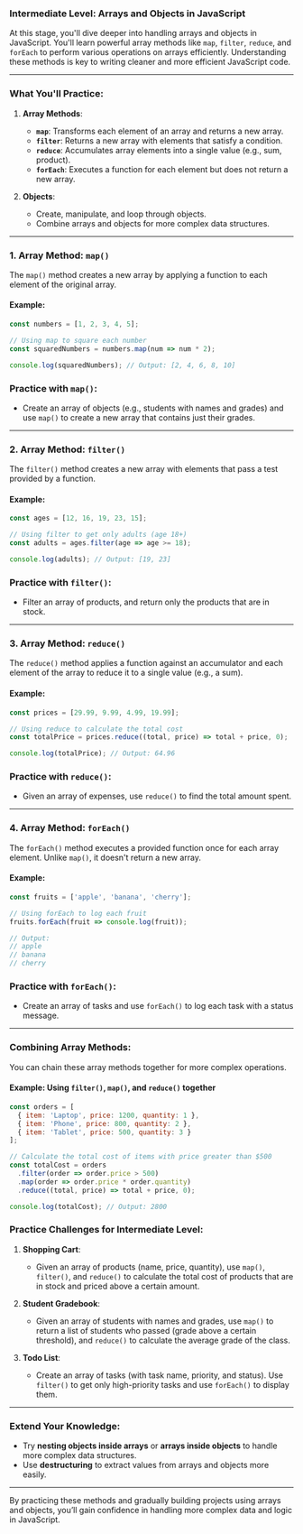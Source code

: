 ### **Intermediate Level: Arrays and Objects in JavaScript**

At this stage, you'll dive deeper into handling arrays and objects in JavaScript. You'll learn powerful array methods like `map`, `filter`, `reduce`, and `forEach` to perform various operations on arrays efficiently. Understanding these methods is key to writing cleaner and more efficient JavaScript code.

---

### **What You'll Practice:**
1. **Array Methods**:
   - **`map`**: Transforms each element of an array and returns a new array.
   - **`filter`**: Returns a new array with elements that satisfy a condition.
   - **`reduce`**: Accumulates array elements into a single value (e.g., sum, product).
   - **`forEach`**: Executes a function for each element but does not return a new array.

2. **Objects**:
   - Create, manipulate, and loop through objects.
   - Combine arrays and objects for more complex data structures.

---

### **1. Array Method: `map()`**

The `map()` method creates a new array by applying a function to each element of the original array. 

#### **Example:**
```javascript
const numbers = [1, 2, 3, 4, 5];

// Using map to square each number
const squaredNumbers = numbers.map(num => num * 2);

console.log(squaredNumbers); // Output: [2, 4, 6, 8, 10]
```

### **Practice with `map()`**:
- Create an array of objects (e.g., students with names and grades) and use `map()` to create a new array that contains just their grades.
  
---

### **2. Array Method: `filter()`**

The `filter()` method creates a new array with elements that pass a test provided by a function.

#### **Example:**
```javascript
const ages = [12, 16, 19, 23, 15];

// Using filter to get only adults (age 18+)
const adults = ages.filter(age => age >= 18);

console.log(adults); // Output: [19, 23]
```

### **Practice with `filter()`**:
- Filter an array of products, and return only the products that are in stock.

---

### **3. Array Method: `reduce()`**

The `reduce()` method applies a function against an accumulator and each element of the array to reduce it to a single value (e.g., a sum).

#### **Example:**
```javascript
const prices = [29.99, 9.99, 4.99, 19.99];

// Using reduce to calculate the total cost
const totalPrice = prices.reduce((total, price) => total + price, 0);

console.log(totalPrice); // Output: 64.96
```

### **Practice with `reduce()`**:
- Given an array of expenses, use `reduce()` to find the total amount spent.

---

### **4. Array Method: `forEach()`**

The `forEach()` method executes a provided function once for each array element. Unlike `map()`, it doesn't return a new array.

#### **Example:**
```javascript
const fruits = ['apple', 'banana', 'cherry'];

// Using forEach to log each fruit
fruits.forEach(fruit => console.log(fruit));

// Output:
// apple
// banana
// cherry
```

### **Practice with `forEach()`**:
- Create an array of tasks and use `forEach()` to log each task with a status message.

---

### **Combining Array Methods**:

You can chain these array methods together for more complex operations.

#### **Example**: Using `filter()`, `map()`, and `reduce()` together
```javascript
const orders = [
  { item: 'Laptop', price: 1200, quantity: 1 },
  { item: 'Phone', price: 800, quantity: 2 },
  { item: 'Tablet', price: 500, quantity: 3 }
];

// Calculate the total cost of items with price greater than $500
const totalCost = orders
  .filter(order => order.price > 500)
  .map(order => order.price * order.quantity)
  .reduce((total, price) => total + price, 0);

console.log(totalCost); // Output: 2800
```

### **Practice Challenges for Intermediate Level**:
1. **Shopping Cart**:
   - Given an array of products (name, price, quantity), use `map()`, `filter()`, and `reduce()` to calculate the total cost of products that are in stock and priced above a certain amount.
   
2. **Student Gradebook**:
   - Given an array of students with names and grades, use `map()` to return a list of students who passed (grade above a certain threshold), and `reduce()` to calculate the average grade of the class.

3. **Todo List**:
   - Create an array of tasks (with task name, priority, and status). Use `filter()` to get only high-priority tasks and use `forEach()` to display them.

---

### **Extend Your Knowledge:**
- Try **nesting objects inside arrays** or **arrays inside objects** to handle more complex data structures.
- Use **destructuring** to extract values from arrays and objects more easily.

---

By practicing these methods and gradually building projects using arrays and objects, you’ll gain confidence in handling more complex data and logic in JavaScript.